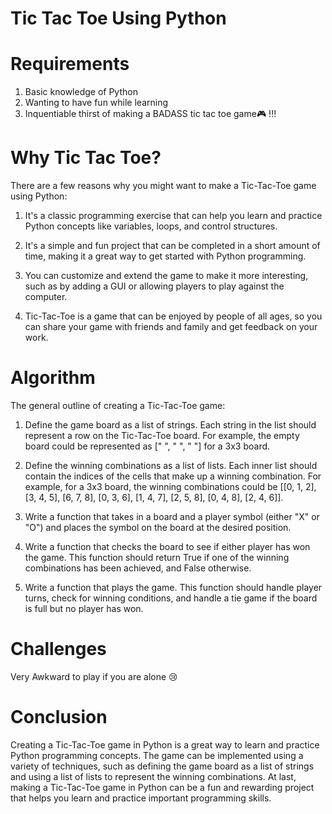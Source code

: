 # Tic Tac Toe Using Python

# Requirements

1. Basic knowledge of Python
2. Wanting to have fun while learning
3. Inquentiable thirst of making a BADASS tic tac toe game🎮 !!!

# Why Tic Tac Toe?

There are a few reasons why you might want to make a Tic-Tac-Toe game using Python:

1. It's a classic programming exercise that can help you learn and practice Python concepts like variables, loops, and control structures.

2. It's a simple and fun project that can be completed in a short amount of time, making it a great way to get started with Python programming.

3. You can customize and extend the game to make it more interesting, such as by adding a GUI or allowing players to play against the computer.

4. Tic-Tac-Toe is a game that can be enjoyed by people of all ages, so you can share your game with friends and family and get feedback on your work.

# Algorithm

The general outline of creating a Tic-Tac-Toe game:

1. Define the game board as a list of strings. Each string in the list should represent a row on the Tic-Tac-Toe board. For example, the empty board could be represented as [" ", " ", " "] for a 3x3 board.

2. Define the winning combinations as a list of lists. Each inner list should contain the indices of the cells that make up a winning combination. For example, for a 3x3 board, the winning combinations could be [[0, 1, 2], [3, 4, 5], [6, 7, 8], [0, 3, 6], [1, 4, 7], [2, 5, 8], [0, 4, 8], [2, 4, 6]].

3. Write a function that takes in a board and a player symbol (either "X" or "O") and places the symbol on the board at the desired position.

4. Write a function that checks the board to see if either player has won the game. This function should return True if one of the winning combinations has been achieved, and False otherwise.

5. Write a function that plays the game. This function should handle player turns, check for winning conditions, and handle a tie game if the board is full but no player has won.

# Challenges

Very Awkward to play if you are alone 😢

# Conclusion

Creating a Tic-Tac-Toe game in Python is a great way to learn and practice Python programming concepts. The game can be implemented using a variety of techniques, such as defining the game board as a list of strings and using a list of lists to represent the winning combinations.
At last, making a Tic-Tac-Toe game in Python can be a fun and rewarding project that helps you learn and practice important programming skills.
